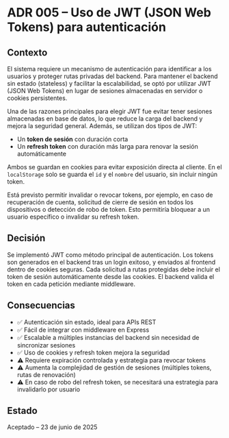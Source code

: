 # ADR 005 – Uso de JWT (JSON Web Tokens) para autenticación

## Contexto

El sistema requiere un mecanismo de autenticación para identificar a los usuarios y proteger rutas privadas del backend. Para mantener el backend sin estado (stateless) y facilitar la escalabilidad, se optó por utilizar JWT (JSON Web Tokens) en lugar de sesiones almacenadas en servidor o cookies persistentes.

Una de las razones principales para elegir JWT fue evitar tener sesiones almacenadas en base de datos, lo que reduce la carga del backend y mejora la seguridad general. Además, se utilizan dos tipos de JWT:

- Un **token de sesión** con duración corta
- Un **refresh token** con duración más larga para renovar la sesión automáticamente

Ambos se guardan en cookies para evitar exposición directa al cliente. En el `localStorage` solo se guarda el `id` y el `nombre` del usuario, sin incluir ningún token.

Está previsto permitir invalidar o revocar tokens, por ejemplo, en caso de recuperación de cuenta, solicitud de cierre de sesión en todos los dispositivos o detección de robo de token. Esto permitiría bloquear a un usuario específico o invalidar su refresh token.

## Decisión

Se implementó JWT como método principal de autenticación. Los tokens son generados en el backend tras un login exitoso, y enviados al frontend dentro de cookies seguras. Cada solicitud a rutas protegidas debe incluir el token de sesión automáticamente desde las cookies. El backend valida el token en cada petición mediante middleware.

## Consecuencias

- ✅ Autenticación sin estado, ideal para APIs REST
- ✅ Fácil de integrar con middleware en Express
- ✅ Escalable a múltiples instancias del backend sin necesidad de sincronizar sesiones
- ✅ Uso de cookies y refresh token mejora la seguridad
- ⚠️ Requiere expiración controlada y estrategia para revocar tokens
- ⚠️ Aumenta la complejidad de gestión de sesiones (múltiples tokens, rutas de renovación)
- ⚠️ En caso de robo del refresh token, se necesitará una estrategia para invalidarlo por usuario

## Estado

Aceptado – 23 de junio de 2025

